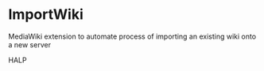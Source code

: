 ImportWiki
==========

MediaWiki extension to automate process of importing an existing wiki onto a new server

HALP
